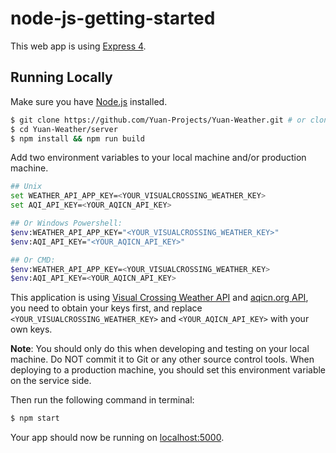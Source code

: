 # node-js-getting-started

This web app is using [Express 4](http://expressjs.com/).

## Running Locally

Make sure you have [Node.js](http://nodejs.org/) installed.

```sh
$ git clone https://github.com/Yuan-Projects/Yuan-Weather.git # or clone your own fork
$ cd Yuan-Weather/server
$ npm install && npm run build
```

Add two environment variables to your local machine and/or production machine.

```bash
## Unix
set WEATHER_API_APP_KEY=<YOUR_VISUALCROSSING_WEATHER_KEY>
set AQI_API_KEY=<YOUR_AQICN_API_KEY>

## Or Windows Powershell:
$env:WEATHER_API_APP_KEY="<YOUR_VISUALCROSSING_WEATHER_KEY>"
$env:AQI_API_KEY="<YOUR_AQICN_API_KEY>"

## Or CMD:
$env:WEATHER_API_APP_KEY=<YOUR_VISUALCROSSING_WEATHER_KEY>
$env:AQI_API_KEY=<YOUR_AQICN_API_KEY>
```

This application is using [Visual Crossing Weather API](https://www.visualcrossing.com/weather-api) and [aqicn.org API](https://aqicn.org/api/), you need to obtain your keys first, and replace `<YOUR_VISUALCROSSING_WEATHER_KEY>` and `<YOUR_AQICN_API_KEY>` with your own keys.

**Note**: You should only do this when developing and testing on your local machine. Do NOT commit it to Git or any other source control tools. When deploying to a production machine, you should set this environment variable on the service side.

Then run the following command in terminal:

```sh
$ npm start
```

Your app should now be running on [localhost:5000](http://localhost:5000/).
